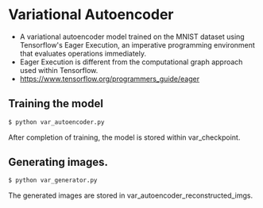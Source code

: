 # Variational Autoencoder 
  - A variational autoencoder model trained on the MNIST dataset using Tensorflow's Eager Execution, an imperative programming environment that evaluates operations immediately.
  - Eager Execution is different from the computational graph approach used within Tensorflow.  
  - https://www.tensorflow.org/programmers_guide/eager

## Training the model
```sh
$ python var_autoencoder.py
```
After completion of training, the model is stored within var_checkpoint. 

## Generating images.
```sh
$ python var_generator.py
```
The generated images are stored in var_autoencoder_reconstructed_imgs.  
